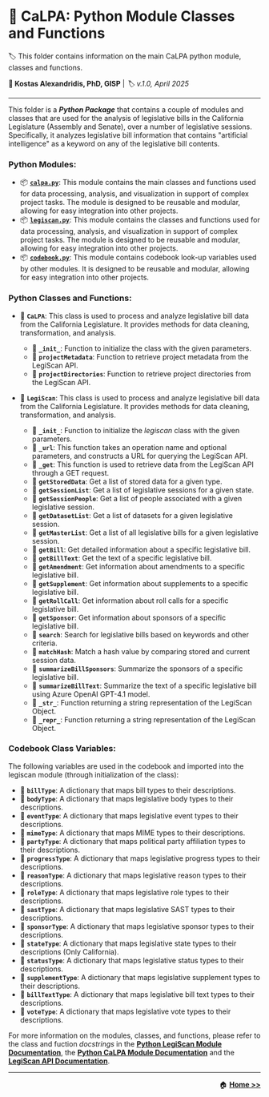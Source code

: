 # :open_file_folder: CaLPA: Python Module Classes and Functions

:label: This folder contains information on the main CaLPA python module, classes and functions.

**:bust_in_silhouette: Kostas Alexandridis, PhD, GISP** | *:label: v.1.0, April 2025*

----

This folder is a ***Python Package*** that contains a couple of modules and classes that are used for the analysis of legislative bills in the California Legislature (Assembly and Senate), over a number of legislative sessions. 
Specifically, it analyzes legislative bill information that contains "artificial intelligence" as a keyword on any of the legislative bill contents. 

### Python Modules:

- :package: [**`calpa.py`**](./calpa.py): This module contains the main classes and functions used for data processing, analysis, and visualization in support of complex project tasks. The module is designed to be reusable and modular, allowing for easy integration into other projects.
- :package: [**`legiscan.py`**](./legiscan.py): This module contains the classes and functions used for data processing, analysis, and visualization in support of complex project tasks. The module is designed to be reusable and modular, allowing for easy integration into other projects.
- :package: [**`codebook.py`**](./markdown.py): This module contains codebook look-up variables used by other modules. It is designed to be reusable and modular, allowing for easy integration into other projects.

### Python Classes and Functions:

- :toolbox: **`CaLPA`**: This class is used to process and analyze legislative bill data from the California Legislature. It provides methods for data cleaning, transformation, and analysis.
  - :jigsaw: **`_init_`**: Function to initialize the class with the given parameters.
  - :jigsaw: **`projectMetadata`**: Function to retrieve project metadata from the LegiScan API.
  - :jigsaw: **`projectDirectories`**: Function to retrieve project directories from the LegiScan API.

- :toolbox: **`LegiScan`**: This class is used to process and analyze legislative bill data from the California Legislature. It provides methods for data cleaning, transformation, and analysis.
  - :jigsaw: **`_init_`**: Function to initialize the *legiscan* class with the given parameters.
  - :jigsaw: **`_url`**: This function takes an operation name and optional parameters, and constructs a URL for querying the LegiScan API.
  - :jigsaw: **`_get`**: This function is used to retrieve data from the LegiScan API through a GET request.
  - :jigsaw: **`getStoredData`**: Get a list of stored data for a given type.
  - :jigsaw: **`getSessionList`**: Get a list of legislative sessions for a given state.
  - :jigsaw: **`getSessionPeople`**: Get a list of people associated with a given legislative session.
  - :jigsaw: **`getDatasetList`**: Get a list of datasets for a given legislative session.
  - :jigsaw: **`getMasterList`**: Get a list of all legislative bills for a given legislative session.
  - :jigsaw: **`getBill`**: Get detailed information about a specific legislative bill.
  - :jigsaw: **`getBillText`**: Get the text of a specific legislative bill.
  - :jigsaw: **`getAmendment`**: Get information about amendments to a specific legislative bill.
  - :jigsaw: **`getSupplement`**: Get information about supplements to a specific legislative bill.
  - :jigsaw: **`getRollCall`**: Get information about roll calls for a specific legislative bill.
  - :jigsaw: **`getSponsor`**: Get information about sponsors of a specific legislative bill.
  - :jigsaw: **`search`**: Search for legislative bills based on keywords and other criteria.
  - :jigsaw: **`matchHash`**: Match a hash value by comparing stored and current session data.
  - :jigsaw: **`summarizeBillSponsors`**: Summarize the sponsors of a specific legislative bill.
  - :jigsaw: **`summarizeBillText`**: Summarize the text of a specific legislative bill using Azure OpenAI GPT-4.1 model.
  - :jigsaw: **`_str_`**: Function returning a string representation of the LegiScan Object.
  - :jigsaw: **`_repr_`**: Function returning a string representation of the LegiScan Object.

### Codebook Class Variables:

The following variables are used in the codebook and imported into the legiscan module (through initialization of the class):
- :key: **`billType`**: A dictionary that maps bill types to their descriptions.
- :key: **`bodyType`**: A dictionary that maps legislative body types to their descriptions.
- :key: **`eventType`**: A dictionary that maps legislative event types to their descriptions.
- :key: **`mimeType`**: A dictionary that maps MIME types to their descriptions.
- :key: **`partyType`**: A dictionary that maps political party affiliation types to their descriptions.
- :key: **`progressType`**: A dictionary that maps legislative progress types to their descriptions.
- :key: **`reasonType`**: A dictionary that maps legislative reason types to their descriptions.
- :key: **`roleType`**: A dictionary that maps legislative role types to their descriptions.
- :key: **`sastType`**: A dictionary that maps legislative SAST types to their descriptions.
- :key: **`sponsorType`**: A dictionary that maps legislative sponsor types to their descriptions.
- :key: **`stateType`**: A dictionary that maps legislative state types to their descriptions (Only California).
- :key: **`statusType`**: A dictionary that maps legislative status types to their descriptions.
- :key: **`supplementType`**: A dictionary that maps legislative supplement types to their descriptions.
- :key: **`billTextType`**: A dictionary that maps legislative bill text types to their descriptions.
- :key: **`voteType`**: A dictionary that maps legislative vote types to their descriptions.

For more information on the modules, classes, and functions, please refer to the class and fuction *docstrings* in the [**Python LegiScan Module Documentation**](./legiscan.py), the [**Python CaLPA Module Documentation**](./calpa.py) and the [**LegiScan API Documentation**](https://legiscan.com/gaits/api).

----

<div align="right">

:house: [**Home >>**](../)

</div>
